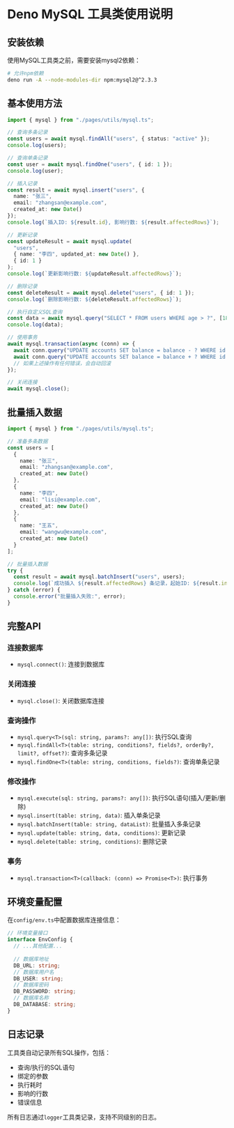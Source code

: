 # Deno MySQL 工具类使用说明

## 安装依赖

使用MySQL工具类之前，需要安装mysql2依赖：

```bash
# 允许npm依赖
deno run -A --node-modules-dir npm:mysql2@^2.3.3
```

## 基本使用方法

```typescript
import { mysql } from "./pages/utils/mysql.ts";

// 查询多条记录
const users = await mysql.findAll("users", { status: "active" });
console.log(users);

// 查询单条记录
const user = await mysql.findOne("users", { id: 1 });
console.log(user);

// 插入记录
const result = await mysql.insert("users", {
  name: "张三",
  email: "zhangsan@example.com",
  created_at: new Date()
});
console.log(`插入ID: ${result.id}, 影响行数: ${result.affectedRows}`);

// 更新记录
const updateResult = await mysql.update(
  "users",
  { name: "李四", updated_at: new Date() },
  { id: 1 }
);
console.log(`更新影响行数: ${updateResult.affectedRows}`);

// 删除记录
const deleteResult = await mysql.delete("users", { id: 1 });
console.log(`删除影响行数: ${deleteResult.affectedRows}`);

// 执行自定义SQL查询
const data = await mysql.query("SELECT * FROM users WHERE age > ?", [18]);
console.log(data);

// 使用事务
await mysql.transaction(async (conn) => {
  await conn.query("UPDATE accounts SET balance = balance - ? WHERE id = ?", [100, 1]);
  await conn.query("UPDATE accounts SET balance = balance + ? WHERE id = ?", [100, 2]);
  // 如果上述操作有任何错误，会自动回滚
});

// 关闭连接
await mysql.close();
```

## 批量插入数据

```typescript
import { mysql } from "./pages/utils/mysql.ts";

// 准备多条数据
const users = [
  { 
    name: "张三", 
    email: "zhangsan@example.com", 
    created_at: new Date() 
  },
  { 
    name: "李四", 
    email: "lisi@example.com", 
    created_at: new Date() 
  },
  { 
    name: "王五", 
    email: "wangwu@example.com", 
    created_at: new Date() 
  }
];

// 批量插入数据
try {
  const result = await mysql.batchInsert("users", users);
  console.log(`成功插入 ${result.affectedRows} 条记录，起始ID: ${result.insertId}`);
} catch (error) {
  console.error("批量插入失败:", error);
}
```

## 完整API

### 连接数据库
- `mysql.connect()`: 连接到数据库

### 关闭连接
- `mysql.close()`: 关闭数据库连接

### 查询操作
- `mysql.query<T>(sql: string, params?: any[])`: 执行SQL查询
- `mysql.findAll<T>(table: string, conditions?, fields?, orderBy?, limit?, offset?)`: 查询多条记录
- `mysql.findOne<T>(table: string, conditions, fields?)`: 查询单条记录

### 修改操作
- `mysql.execute(sql: string, params?: any[])`: 执行SQL语句(插入/更新/删除)
- `mysql.insert(table: string, data)`: 插入单条记录
- `mysql.batchInsert(table: string, dataList)`: 批量插入多条记录
- `mysql.update(table: string, data, conditions)`: 更新记录
- `mysql.delete(table: string, conditions)`: 删除记录

### 事务
- `mysql.transaction<T>(callback: (conn) => Promise<T>)`: 执行事务

## 环境变量配置

在`config/env.ts`中配置数据库连接信息：

```typescript
// 环境变量接口
interface EnvConfig {
  // ...其他配置...
  
  // 数据库地址
  DB_URL: string;
  // 数据库用户名
  DB_USER: string;
  // 数据库密码
  DB_PASSWORD: string;
  // 数据库名称
  DB_DATABASE: string;
}
```

## 日志记录

工具类自动记录所有SQL操作，包括：
- 查询/执行的SQL语句
- 绑定的参数
- 执行耗时
- 影响的行数
- 错误信息

所有日志通过`logger`工具类记录，支持不同级别的日志。 